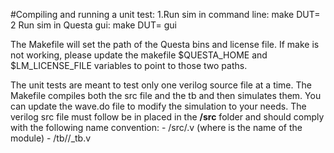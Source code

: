 #Compiling and running a unit test:
  1.Run sim in command line: make DUT=<name of dut>
  2 Run sim in Questa gui:   make DUT=<name of dut> gui

The Makefile will set the path of the Questa bins and license file. If make is not working, please update the makefile $QUESTA_HOME and $LM_LICENSE_FILE variables to point to those two paths.

The unit tests are meant to test only one verilog source file at a time. The Makefile compiles both the src file and the tb and then simulates them. You can update the wave.do file to modify the simulation to your needs. The verilog src file must follow be in placed in the **/src** folder and should comply with the following name convention:
    - /src/<DUT>.v (where <DUT> is the name of the module)
    - /tb/<DUT>/<DUT>_tb.v
